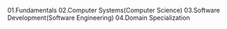 01.Fundamentals
02.Computer Systems(Computer Science)
03.Software Development(Software Engineering)
04.Domain Specialization
